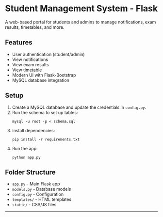 # Student Management System - Flask

A web-based portal for students and admins to manage notifications, exam results, timetables, and more.

## Features
- User authentication (student/admin)
- View notifications
- View exam results
- View timetable
- Modern UI with Flask-Bootstrap
- MySQL database integration

## Setup
1. Create a MySQL database and update the credentials in `config.py`.
2. Run the schema to set up tables:
   ```
   mysql -u root -p < schema.sql
   ```
3. Install dependencies:
   ```
   pip install -r requirements.txt
   ```
4. Run the app:
   ```
   python app.py
   ```

## Folder Structure
- `app.py` - Main Flask app
- `models.py` - Database models
- `config.py` - Configuration
- `templates/` - HTML templates
- `static/` - CSS/JS files

---

